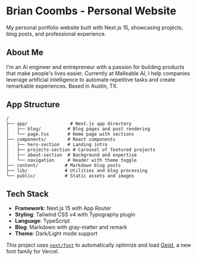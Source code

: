 # Brian Coombs - Personal Website

My personal portfolio website built with Next.js 15, showcasing projects, blog posts, and professional experience.

## About Me

I'm an AI engineer and entrepreneur with a passion for building products that make people's lives easier. Currently at Malleable AI, I help companies leverage artificial intelligence to automate repetitive tasks and create remarkable experiences. Based in Austin, TX.

## App Structure

```
/
├── app/                # Next.js app directory
│   ├── blog/          # Blog pages and post rendering
│   └── page.tsx       # Home page with sections
├── components/        # React components
│   ├── hero-section   # Landing intro
│   ├── projects-section # Carousel of featured projects
│   ├── about-section  # Background and expertise
│   └── navigation     # Header with theme toggle
├── content/          # Markdown blog posts
├── lib/              # Utilities and blog processing
└── public/           # Static assets and images
```

## Tech Stack

- **Framework**: Next.js 15 with App Router
- **Styling**: Tailwind CSS v4 with Typography plugin
- **Language**: TypeScript
- **Blog**: Markdown with gray-matter and remark
- **Theme**: Dark/Light mode support

This project uses [`next/font`](https://nextjs.org/docs/app/building-your-application/optimizing/fonts) to automatically optimize and load [Geist](https://vercel.com/font), a new font family for Vercel.